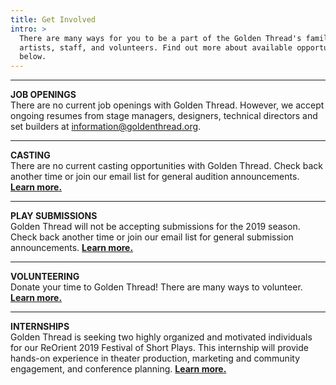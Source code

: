 ```yaml
---
title: Get Involved
intro: >
  There are many ways for you to be a part of the Golden Thread's family of
  artists, staff, and volunteers. Find out more about available opportunities
  below.
---
```

- - -

**JOB OPENINGS**\
There are no current job openings with Golden Thread. However, we accept ongoing resumes from stage managers, designers, technical directors and set builders at [information@goldenthread.org]((mailto:information@goldenthread.org)).

- - -

**CASTING**\
There are no current casting opportunities with Golden Thread. Check back another time or join our email list for general audition announcements. [**Learn more.**](/get-involved/auditions/)

- - -

**PLAY SUBMISSIONS**\
Golden Thread will not be accepting submissions for the 2019 season. Check back another time or join our email list for general submission announcements. [**Learn more.**](/get-involved/submissions/)

- - -

**VOLUNTEERING**\
Donate your time to Golden Thread! There are many ways to volunteer. [**Learn more.**](/get-involved/volunteer/)

- - -

**INTERNSHIPS**\
Golden Thread is seeking two highly organized and motivated individuals for our ReOrient 2019 Festival of Short Plays. This internship will provide hands-on experience in theater production, marketing and community engagement, and conference planning. [**Learn more.**](/get-involved/internships/)
